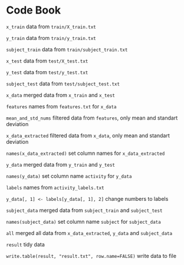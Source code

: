 Code Book
=========

`x_train` data from `train/X_train.txt`

`y_train` data from `train/y_train.txt`

`subject_train` data from `train/subject_train.txt`

`x_test` data from `test/X_test.txt`

`y_test` data from `test/y_test.txt`

`subject_test` data from `test/subject_test.txt`

`x_data` merged data from `x_train` and `x_test`

`features` names from `features.txt` for `x_data`

`mean_and_std_nums` filtered data from `features`, only mean and standart deviation

`x_data_extracted` filtered data from `x_data`, only mean and standart deviation

`names(x_data_extracted)` set column names for `x_data_extracted`

`y_data` merged data from `y_train` and `y_test`

`names(y_data)` set column name `activity` for `y_data`

`labels` names from `activity_labels.txt`

`y_data[, 1] <- labels[y_data[, 1], 2]` change numbers to labels

`subject_data` merged data from `subject_train` and `subject_test`

`names(subject_data)` set column name `subject` for `subject_data`

`all` merged all data from `x_data_extracted`, `y_data` and `subject_data`

`result` tidy data

`write.table(result, "result.txt", row.name=FALSE)` write data to file

